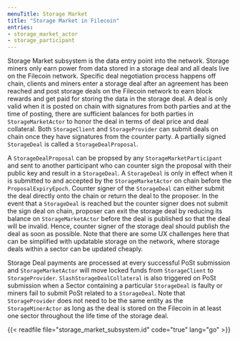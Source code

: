 ```yaml
---
menuTitle: Storage Market
title: "Storage Market in Filecoin"
entries:
- storage_market_actor
- storage_participant
---
```


Storage Market subsystem is the data entry point into the network. Storage miners only earn power from data stored in a storage deal and all deals live on the Filecoin network. Specific deal negotiation process happens off chain, clients and miners enter a storage deal after an agreement has been reached and post storage deals on the Filecoin network to earn block rewards and get paid for storing the data in the storage deal. A deal is only valid when it is posted on chain with signatures from both parties and at the time of posting, there are sufficient balances for both parties in `StorageMarketActor` to honor the deal in terms of deal price and deal collateral. Both `StorageClient` and `StorageProvider` can submit deals on chain once they have signatures from the counter party. A partially signed `StorageDeal` is called a `StorageDealProposal`. 

A `StorageDealProposal` can be propsed by any `StorageMarketParticipant` and sent to another participant who can counter sign the proposal with their public key and result in a `StorageDeal`. A `StorageDeal` is only in effect when it is submitted to and accepted by the `StorageMarketActor` on chain before the `ProposalExpiryEpoch`. Counter signer of the `StorageDeal` can either submit the deal directly onto the chain or return the deal to the proposer. In the event that a `StorageDeal` is reached but the counter signer does not submit the sign deal on chain, proposer can exit the storage deal by reducing its balance on `StorageMarketActor` before the deal is published so that the deal will be invalid. Hence, counter signer of the storage deal should publish the deal as soon as possible. Note that there are some UX challenges here that can be simplified with updatable storage on the network, where storage deals within a sector can be updated cheaply.

Storage Deal payments are processed at every successful PoSt submission and `StorageMarketActor` will move locked funds from `StorageClient` to `StorageProvider`. `SlashStorageDealCollateral` is also triggered on PoSt submission when a Sector containing a particular `StorageDeal` is faulty or miners fail to submit PoSt related to a `StorageDeal`. Note that `StorageProvider` does not need to be the same entity as the `StorageMinerActor` as long as the deal is stored on the Filecoin in at least one sector throughout the life time of the storage deal.

{{< readfile file="storage_market_subsystem.id" code="true" lang="go" >}}

